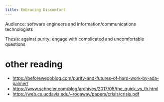 ```yaml
---
title: Embracing Discomfort
---
```


Audience: software engineers and information/communications technologists

Thesis: against purity; engage with complicated and uncomfortable questions




# other reading

- https://beforewegoblog.com/purity-and-futures-of-hard-work-by-ada-palmer/
- https://www.schneier.com/blog/archives/2017/05/the_quick_vs_th.html
- https://web.cs.ucdavis.edu/~rogaway/papers/crisis/crisis.pdf
